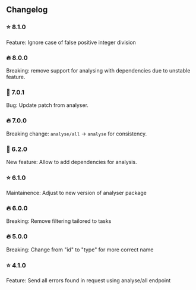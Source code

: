 ## Changelog 
### :star: 8.1.0 
Feature: Ignore case of false positive integer division

### :fire: 8.0.0
Breaking: remove support for analysing with dependencies due to unstable feature.

### :bug: 7.0.1
Bug: Update patch from analyser.

### :fire: 7.0.0
Breaking change: ``analyse/all`` -> ``analyse`` for consistency.

### :toolbox: 6.2.0   
New feature: Allow to add dependencies for analysis.

### :star: 6.1.0 
Maintainence: Adjust to new version of analyser package

### :fire: 6.0.0
Breaking: Remove filtering tailored to tasks

### :fire: 5.0.0
Breaking: Change from "id" to "type" for more correct name

### :star: 4.1.0
Feature: Send all errors found in request using analyse/all endpoint
